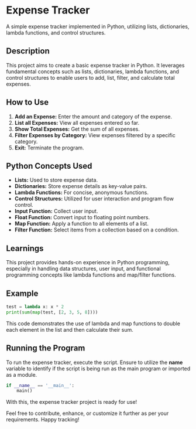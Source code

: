 # Expense Tracker

A simple expense tracker implemented in Python, utilizing lists, dictionaries, lambda functions, and control structures.

## Description

This project aims to create a basic expense tracker in Python. It leverages fundamental concepts such as lists, dictionaries, lambda functions, and control structures to enable users to add, list, filter, and calculate total expenses.

## How to Use

1. **Add an Expense:** Enter the amount and category of the expense.
2. **List all Expenses:** View all expenses entered so far.
3. **Show Total Expenses:** Get the sum of all expenses.
4. **Filter Expenses by Category:** View expenses filtered by a specific category.
5. **Exit:** Terminate the program.

## Python Concepts Used

- **Lists:** Used to store expense data.
- **Dictionaries:** Store expense details as key-value pairs.
- **Lambda Functions:** For concise, anonymous functions.
- **Control Structures:** Utilized for user interaction and program flow control.
- **Input Function:** Collect user input.
- **Float Function:** Convert input to floating point numbers.
- **Map Function:** Apply a function to all elements of a list.
- **Filter Function:** Select items from a collection based on a condition.

## Learnings

This project provides hands-on experience in Python programming, especially in handling data structures, user input, and functional programming concepts like lambda functions and map/filter functions.

## Example

```python
test = lambda x: x * 2
print(sum(map(test, [2, 3, 5, 8])))
```
This code demonstrates the use of lambda and map functions to double each element in the list and then calculate their sum.

## Running the Program

To run the expense tracker, execute the script. Ensure to utilize the __name__ variable to identify if the script is being run as the main program or imported as a module.

```python
if __name__ == '__main__':
    main()
```
With this, the expense tracker project is ready for use!

Feel free to contribute, enhance, or customize it further as per your requirements. Happy tracking! 
